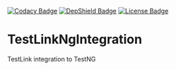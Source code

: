 [![Codacy Badge](https://api.codacy.com/project/badge/Grade/3d6a88390ce6414d810825d566ebe4a7)](https://app.codacy.com/app/datengaertnerei/TestLinkNgIntegration?utm_source=github.com&utm_medium=referral&utm_content=datengaertnerei/TestLinkNgIntegration&utm_campaign=Badge_Grade_Dashboard)
[![DepShield Badge](https://depshield.sonatype.org/badges/datengaertnerei/TestLinkNgIntegration/depshield.svg)](https://depshield.github.io)
[![License Badge](https://img.shields.io/github/license/datengaertnerei/TestLinkNgIntegration.svg)](https://mit-license.org/)

# TestLinkNgIntegration
TestLink integration to TestNG
